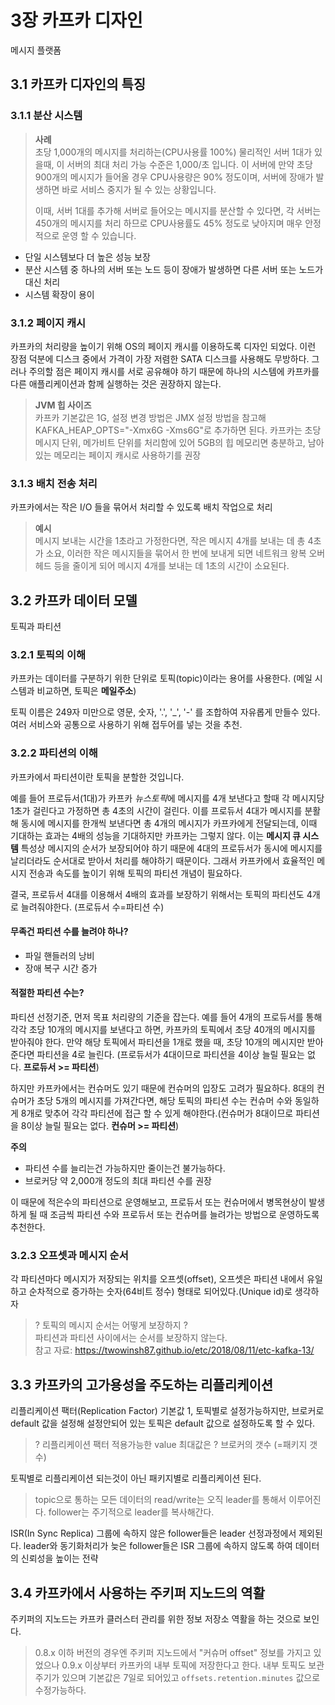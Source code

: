 # 3장 카프카 디자인

메시지 플랫폼

## 3.1 카프카 디자인의 특징

### 3.1.1 분산 시스템

> **사례**<br>
> 초당 1,000개의 메시지를 처리하는(CPU사용률 100%) 물리적인 서버 1대가 있을때, 이 서버의 최대 처리 가능 수준은 1,000/초 입니다.
> 이 서버에 만약 초당 900개의 메시지가 들어올 경우 CPU사용량은 90% 정도이며, 서버에 장애가 발생하면 바로 서비스 중지가 될 수 있는 상황입니다.
>
> 이때, 서버 1대를 추가해 서버로 들어오는 메시지를 분산할 수 있다면, 
> 각 서버는 450개의 메시지를 처리 하므로 CPU사용률도 45% 정도로 낮아지며 매우 안정적으로 운영 할 수 있습니다.
    
- 단일 시스템보다 더 높은 성능 보장
- 분산 시스템 중 하나의 서버 또는 노드 등이 장애가 발생하면 다른 서버 또는 노드가 대신 처리
- 시스템 확장이 용이


### 3.1.2 페이지 캐시

카프카의 처리량을 높이기 위해 OS의 페이지 캐시를 이용하도록 디자인 되었다. 
이런 장점 덕분에 디스크 중에서 가격이 가장 저렴한 SATA 디스크를 사용해도 무방하다.
그러나 주의할 점은 페이지 캐시를 서로 공유해야 하기 때문에 하나의 시스템에 카프카를 다른 애플리케이션과
함께 실행하는 것은 권장하지 않는다. 

> **JVM 힙 사이즈**<br>
> 카프카 기본값은 1G, 설정 변경 방법은 JMX 설정 방법을 참고해 KAFKA_HEAP_OPTS="-Xmx6G -Xms6G"로 추가하면 된다.
> 카프카는 초당 메시지 단위, 메가비트 단위를 처리함에 있어 5GB의 힙 메모리면 충분하고, 남아 있는 메모리는
> 페이지 캐시로 사용하기를 권장


### 3.1.3 배치 전송 처리

카프카에서는 작은 I/O 들을 묶어서 처리할 수 있도록 배치 작업으로 처리

> **예시**<br>
> 메시지 보내는 시간을 1초라고 가정한다면, 작은 메시지 4개를 보내는 데 총 4초가 소요, 이러한 작은 메시지들을
> 묶어서 한 번에 보내게 되면 네트워크 왕복 오버헤드 등을 줄이게 되어 메시지 4개를 보내는 데 1초의 시간이 소요된다.


## 3.2 카프카 데이터 모델

토픽과 파티션 

### 3.2.1 토픽의 이해

카프카는 데이터를 구분하기 위한 단위로 토픽(topic)이라는 용어를 사용한다.
(메일 시스템과 비교하면, 토픽은 **메일주소**) 

토픽 이름은 249자 미만으로 영문, 숫자, '.', '_', '-' 를 조합하여 자유롭게 만들수 있다. 
여러 서비스와 공통으로 사용하기 위해 접두어를 넣는 것을 추천.


### 3.2.2 파티션의 이해

카프카에서 파티션이란 토픽을 분할한 것입니다.

예를 들어 프로듀서(1대)가 카프카 *뉴스토픽*에 메시지를 4개 보낸다고 할때 각 메시지당 1초가 걸린다고 가정하면 총 4초의 시간이 걸린다.
이를 프로듀서 4대가 메시지를 분활해 동시에 메시지를 한개씩 보낸다면 총 4개의 메시지가 카프카에게 전달되는데, 
이때 기대하는 효과는 4배의 성능을 기대하지만 카프카는 그렇지 않다. 이는 **메시지 큐 시스템** 특성상 메시지의 순서가
보장되어야 하기 때문에 4대의 프로듀서가 동시에 메시지를 날리더라도 순서대로 받아서 처리를 해야하기 때문이다.
그래서 카프카에서 효율적인 메시지 전송과 속도를 높이기 위해 토픽의 파티션 개념이 필요하다.

결국, 프로듀서 4대를 이용해서 4배의 효과를 보장하기 위해서는 토픽의 파티션도 4개로 늘려줘야한다. (프로듀서 수=파티션 수)
 
#### 무족건 파티션 수를 늘려야 하나?
- 파일 핸들러의 낭비
- 장애 복구 시간 증가

#### 적절한 파티션 수는?
파티션 선정기준, 먼저 목표 처리량의 기준을 잡는다. 예를 들어 4개의 프로듀서를 통해 각각 초당 10개의 메시지를
보낸다고 하면, 카프카의 토픽에서 초당 40개의 메시지를 받아줘야 한다. 만약 해당 토픽에서 파티션을 1개로 했을 때,
초당 10개의 메시지만 받아준다면 파티션을 4로 늘린다. (프로듀서가 4대이므로 파티션을 4이상 늘릴 필요는 없다. **프로듀서 >= 파티션**)

하지만 카프카에서는 컨슈머도 있기 때문에 컨슈머의 입장도 고려가 필요하다.
8대의 컨슈머가 초당 5개의 메시지를 가져간다면, 해당 토픽의 파티션 수는 컨슈머 수와 동일하게 8개로 맞추어 각각 파티션에 접근
할 수 있게 해야한다.(컨슈머가 8대이므로 파티션을 8이상 늘릴 필요는 없다. **컨슈머 >= 파티션**)

**주의** 
- 파티션 수를 늘리는건 가능하지만 줄이는건 불가능하다.
- 브로커당 약 2,000개 정도의 최대 파티션 수를 권장

이 때문에 적은수의 파티션으로 운영해보고, 프로듀서 또는 컨슈머에서 병목현상이 발생하게 될 때 조금씩 파티션 수와
프로듀서 또는 컨슈머를 늘려가는 방법으로 운영하도록 추천한다.


### 3.2.3 오프셋과 메시지 순서
각 파티션마다 메시지가 저장되는 위치를 오프셋(offset), 오프셋은 파티션 내에서 유일하고 순차적으로 증가하는 
숫자(64비트 정수) 형태로 되어있다.(Unique id)로 생각하자
> ? 토픽의 메시지 순서는 어떻게 보장하지 ?<br>
> 파티션과 파티션 사이에서는 순서를 보장하지 않는다.<br>
> 참고 자료: https://twowinsh87.github.io/etc/2018/08/11/etc-kafka-13/


## 3.3 카프카의 고가용성을 주도하는 리플리케이션
리플리케이션 팩터(Replication Factor) 기본값 1, 토픽별로 설정가능하지만, 
브로커로  default 값을 설정해 설정안되어 있는 토픽은 default 값으로 설정하도록 할 수 있다.<br>

> ? 리플리케이션 팩터 적용가능한 value 최대값은 ? 브로커의 갯수 (=패키지 갯수)

토픽별로 리플리케이션 되는것이 아닌 패키지별로 리플리케이션 된다.

> topic으로 통하는 모든 데이터의 read/write는 오직 leader를 통해서 이루어진다.
> follower는 주기적으로 leader를 복사해간다.

ISR(In Sync Replica) 그룹에 속하지 않은 follower들은 leader 선정과정에서 제외된다. 
leader와 동기화처리가 늦은 follower들은 ISR 그룹에 속하지 않도록 하여 데이터의 신뢰성을 높이는 전략



## 3.4 카프카에서 사용하는 주키퍼 지노드의 역활
주키퍼의 지노드는 카프카 클러스터 관리를 위한 정보 저장소 역활을 하는 것으로 보인다.

> 0.8.x 이하 버전의 경우엔 주키퍼 지노드에서 "커슈머 offset" 정보를 가지고 있었으나 
> 0.9.x 이상부터 카프카의 내부 토픽에 저장한다고 한다. 내부 토픽도 보관주기가 있으며 기본값은 7일로 되어있고 
> `offsets.retention.minutes` 값으로 수정가능하다.